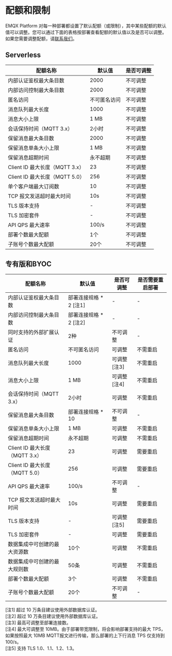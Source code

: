 # 配额和限制

EMQX Platform 对每一种部署都设置了默认配额（或限制），其中某些配额的默认值可以调整。您可以通过下面的表格按部署查看配额的默认值以及是否可以调整。如果您需要调整配额，请[联系我们](../feature/tickets.md)。


## Serverless
| **配额名称**         | **默认值**                | **是否可调整**     |
| --------------------| ----------------------- | ------------------|
| 内部认证鉴权最大条目数     | 2000                | 不可调整                  |
| 内部访问控制最大条目数     | 2000                | 不可调整                   |
| 匿名访问     | 不可匿名访问      | 不可调整                   |
| 消息队列最大长度     | 1000                | 不可调整                   |
| 消息大小上限     | 1 MB                | 不可调整                   |
| 会话保持时间（MQTT 3.x）     | 2小时                | 不可调整                   |
| 保留消息最大条目数     | 2000                | 不可调整                   |
| 保留消息单条大小上限     | 1 MB                | 不可调整                   |
| 保留消息超期时间     | 永不超期                | 不可调整                   |
| Client ID 最大长度（MQTT 3.x）     | 23                | 不可调整                   |
| Client ID 最大长度（MQTT 5.0）     | 256                | 不可调整                   |
| 单个客户端最大订阅数     | 10                | 不可调整                   |
| TCP 报文发送超时最大时间     | 10s                | 不可调整                   |
| TLS 版本支持      | -                | 不可调整                   |
| TLS 加密套件      | -                | 不可调整                   |
| API QPS 最大速率    | 100/s                | 不可调整                   |-|
| 部署个数最大配额     | 1个                | 不可调整                   |
| 子账号个数最大配额     | 20个                | 不可调整                   |


## 专有版和BYOC

| **配额名称**         | **默认值**                | **是否可调整**           |**是否需要重启部署** |
| --------------------| ----------------------- | ------------------|----------------|
| 内部认证鉴权最大条目数     | 部署连接规格 * 2 [注1]     | -                 |-|
| 内部访问控制最大条目数     | 部署连接规格 * 2 [注2]     | -                 |-|
| 同时支持的外部扩展认证     | 2种      | 不可调整                   |-|
| 匿名访问     | 不可匿名访问      | 可调整                   |不需重启|
| 消息队列最大长度     | 1000                | 可调整[注3]                   |不需重启|
| 消息大小上限     | 1 MB                | 可调整[注4]                  |不需重启|
| 会话保持时间（MQTT 3.x）     | 2小时                | 可调整                   |不需重启|
| 保留消息最大条目数     | 部署连接规格 * 10    | 不可调整                   |-|
| 保留消息单条大小上限     | 1 MB                | 可调整                   |不需重启|
| 保留消息超期时间     | 永不超期                | 可调整                   |不需重启|
| Client ID 最大长度（MQTT 3.x）     | 23                | 可调整                   |需要重启|
| Client ID 最大长度（MQTT 5.0）     | 256                | 可调整                   |需要重启|
| API QPS 最大速率     | 100/s                | 不可调整                   |-|
| TCP 报文发送超时最大时间     | 10s                | 可调整                   |需要重启|
| TLS 版本支持    | -                | 可调整[注5]                   |需要重启|
| TLS 加密套件    | -                | 可调整                   |需要重启|
| 数据集成中可创建的最大资源数     | 10个               | 可调整                   |不需重启|
| 数据集成中可创建的最大规则数     | 50条               | 可调整                   |不需重启|
| 部署个数最大配额     | 3个                | 可调整                   |不需重启|
| 子账号个数最大配额     | 20个                | 不可调整                   |-|

[注1] 超过 10 万条目建议使用外部数据库认证。<br>
[注2] 超过 10 万条目建议使用外部数据库认证。<br>
[注3] 最高可调整至部署连接数。<br>
[注4] 最大可调整至 10MB。由于部署带宽限制，将会影响部署支持的最大 TPS，如果按照最大 10MB MQTT报文进行传输，那么部署的上下行消息 TPS 仅支持到 100/s。<br>
[注5] 支持 TLS 1.0、1.1、1.2、1.3。

